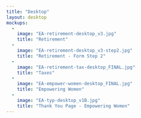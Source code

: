 ```yaml
---
title: "Desktop"
layout: desktop
mockups:
  -
    image: "EA-retirement-desktop_v3.jpg"
    title: "Retirement"
  -
    image: "EA-retirement-desktop_v3-step2.jpg"
    title: "Retirement - Form Step 2"
  -
    image: "EA-retirement-tax-desktop_FINAL.jpg"
    title: "Taxes"
  -
    image: "EA-empower-women-desktop_FINAL.jpg"
    title: "Empowering Women"
  -
    image: "EA-typ-desktop_v1B.jpg"
    title: "Thank You Page - Empowering Women"
---
```

